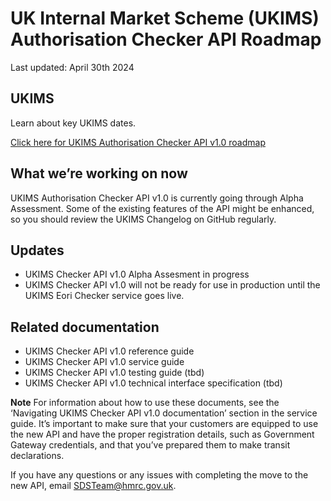 
# UK Internal Market Scheme (UKIMS) Authorisation Checker API Roadmap
Last updated: April 30th 2024

## UKIMS
Learn about key UKIMS dates.

[Click here for UKIMS Authorisation Checker API v1.0  roadmap](source/downloads/UKIMS_Roadmap_Draft_V3.pdf)

## What we’re working on now
UKIMS Authorisation Checker API v1.0 is currently going through Alpha Assessment. Some of the existing features of the API might be enhanced, so you should review the UKIMS Changelog on GitHub regularly.

## Updates

- UKIMS Checker API v1.0 Alpha Assesment in progress
- UKIMS Checker API v1.0 will not be ready for use in production until the UKIMS Eori Checker service goes live.

## Related documentation
- UKIMS Checker API v1.0 reference guide
- UKIMS Checker API v1.0 service guide
- UKIMS Checker API v1.0 testing guide (tbd)
- UKIMS Checker API v1.0 technical interface specification (tbd)

 **Note** For information about how to use these documents, see the ‘Navigating UKIMS Checker API v1.0 documentation’ section in the service guide.
It’s important to make sure that your customers are equipped to use the new API and have the proper registration details, such as Government Gateway credentials, and that you’ve prepared them to make transit declarations.

If you have any questions or any issues with completing the move to the new API, email SDSTeam@hmrc.gov.uk.


